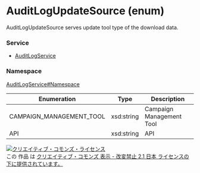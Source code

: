 # AuditLogUpdateSource (enum)
AuditLogUpdateSource serves update tool type of the download data.
 
### Service
+ [AuditLogService](../../services/AuditLogService.md)

### Namespace
[AuditLogService#Namespace](../../services/AuditLogService.md#namespace)
 
| Enumeration | Type | Description |
|---|---|---|
| CAMPAIGN_MANAGEMENT_TOOL | xsd:string | Campaign Management Tool |
| API | xsd:string | API |
 
<a rel="license" href="http://creativecommons.org/licenses/by-nd/2.1/jp/">
<img alt="クリエイティブ・コモンズ・ライセンス"style="border-width:0"src="https://i.creativecommons.org/l/by-nd/2.1/jp/88x31.png" /></a><br />
この 作品 は <a rel="license" href="http://creativecommons.org/licenses/by-nd/2.1/jp/">クリエイティブ・コモンズ 表示 - 改変禁止 2.1 日本 ライセンスの下に提供されています。</a>


